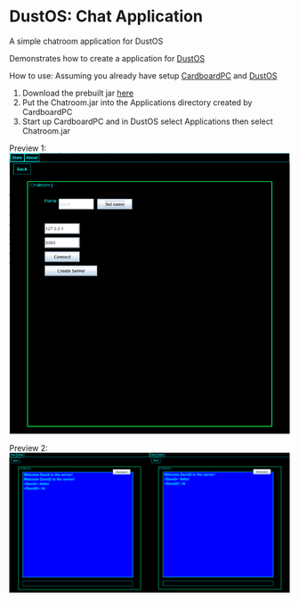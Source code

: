 # DustOS: Chat Application
A simple chatroom application for DustOS

Demonstrates how to create a application for [DustOS](https://github.com/DTanJP/DustOS)  

How to use: Assuming you already have setup [CardboardPC](https://github.com/DTanJP/CardboardPC) and [DustOS](https://github.com/DTanJP/DustOS)  
1. Download the prebuilt jar [here](https://github.com/DTanJP/DustOS-ChatApplication/tree/master/Chatroom)
2. Put the Chatroom.jar into the Applications directory created by CardboardPC
3. Start up CardboardPC and in DustOS select Applications then select Chatroom.jar

Preview 1:  
<img src="https://raw.githubusercontent.com/DTanJP/DustOS-ChatApplication/master/Menu.png">

Preview 2:  
<img src="https://raw.githubusercontent.com/DTanJP/DustOS-ChatApplication/master/Chatroom.png">
